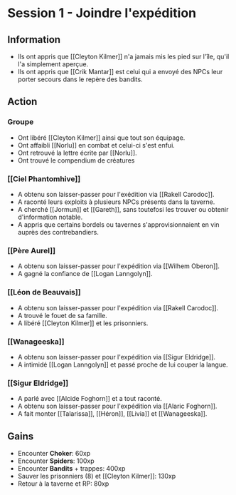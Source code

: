 
# Session 1 - Joindre l'expédition
## Information

- Ils ont appris que [[Cleyton Kilmer]] n'a jamais mis les pied sur l'île, qu'il l'a simplement aperçue.
- Ils ont appris que [[Crik Mantar]] est celui qui a envoyé des NPCs leur porter secours dans le repère des bandits.

## Action
### Groupe
- Ont libéré [[Cleyton Kilmer]] ainsi que tout son équipage.
- Ont affaibli [[Norlu]] en combat et celui-ci s'est enfui.
- Ont retrouvé la lettre écrite par [[Norlu]].
- Ont trouvé le compendium de créatures

### [[Ciel Phantomhive]]
- A obtenu son laisser-passer pour l'exédition via [[Rakell Carodoc]].
- A raconté leurs exploits à plusieurs NPCs présents dans la taverne.
- A cherché [[Jormun]] et [[Gareth]], sans toutefosi les trouver ou obtenir d'information notable.
- A appris que certains bordels ou tavernes s'approvisionnaient en vin auprès des contrebandiers.

### [[Père Aurel]]
- A obtenu son laisser-passer pour l'expédition via [[Wilhem Oberon]].
- A gagné la confiance de [[Logan Lanngolyn]].

### [[Léon de Beauvais]]
- A obtenu son laisser-passer pour l'expédition via [[Rakell Carodoc]].
- A trouvé le fouet de sa famille.
- A libéré [[Cleyton Kilmer]] et les prisonniers.

### [[Wanageeska]]
- A obtenu son laisser-passer pour l'expédition via [[Sigur Eldridge]].
- A intimidé [[Logan Lanngolyn]] et passé proche de lui couper la langue.

### [[Sigur Eldridge]]
- A parlé avec [[Alcide Foghorn]] et a tout raconté.
- A obtenu son laisser-passer pour l'expédition via [[Alaric Foghorn]].
- A fait monter [[Talarissa]], [[Héron]], [[Livia]] et [[Wanageeska]].

## Gains
- Encounter **Choker**: 60xp
- Encounter **Spiders**: 100xp
- Encounter **Bandits** + trappes: 400xp
- Sauver les prisonniers (8) et [[Cleyton Kilmer]]: 130xp
- Retour à la taverne et RP: 80xp